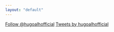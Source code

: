 ```yaml
---
layout: "default"
---
```

<div id="content">
	<a href="https://twitter.com/hugoalhofficial?ref_src=twsrc%5Etfw" class="twitter-follow-button" data-size="large" data-show-count="false">Follow @hugoalhofficial</a>
	<script src="https://platform.twitter.com/widgets.js" charset="utf-8"></script>
	<a class="twitter-timeline" data-theme="light" href="https://twitter.com/hugoalhofficial?ref_src=twsrc%5Etfw">Tweets by hugoalhofficial</a>
	<script src="https://platform.twitter.com/widgets.js" charset="utf-8"></script>
</div>
